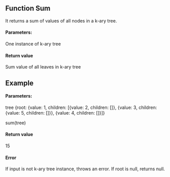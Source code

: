 ## Function Sum

It returns a sum of values of all nodes in a k-ary tree.

#### Parameters:

One instance of k-ary tree

#### Return value

Sum value of all leaves in k-ary tree


## Example

#### Parameters:
tree
{root: {value: 1, children: [{value: 2, children: []}, {value: 3, children:{value: 5, children: []}}, {value: 4, children: []}]}

sum(tree)


#### Return value

15

#### Error

If input is not k-ary tree instance, throws an error.
If root is null, returns null.

